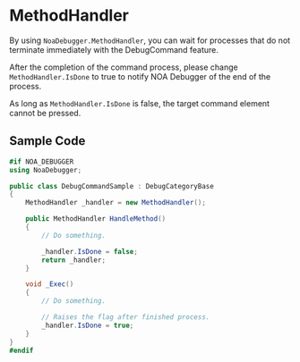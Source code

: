 # MethodHandler

By using `NoaDebugger.MethodHandler`, you can wait for processes that do not terminate immediately with the DebugCommand
feature.

After the completion of the command process, please change `MethodHandler.IsDone` to true to notify NOA Debugger of the
end of the process.

As long as `MethodHandler.IsDone` is false, the target command element cannot be pressed.

## Sample Code

```csharp
#if NOA_DEBUGGER
using NoaDebugger;

public class DebugCommandSample : DebugCategoryBase
{
    MethodHandler _handler = new MethodHandler();

    public MethodHandler HandleMethod()
    {
        // Do something.

        _handler.IsDone = false;
        return _handler;
    }

    void _Exec()
    {
        // Do something.

        // Raises the flag after finished process.
        _handler.IsDone = true;
    }
}
#endif
```
